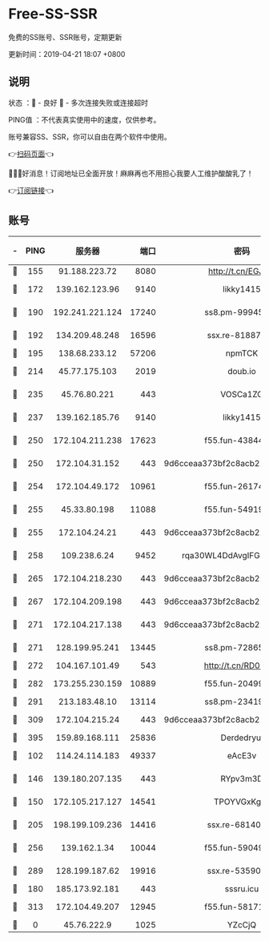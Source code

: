 # Free-SS-SSR

免费的SS账号、SSR账号，定期更新

更新时间：2019-04-21 18:07 +0800

## 说明

状态     ：🙂 - 良好 🙁 - 多次连接失败或连接超时

PING值   ：不代表真实使用中的速度，仅供参考。

账号兼容SS、SSR，你可以自由在两个软件中使用。

👉[扫码页面](https://liesauer.github.io/Free-SS-SSR/)👈

🎉🎉🎉好消息！订阅地址已全面开放！麻麻再也不用担心我要人工维护酸酸乳了！

👉[订阅链接](https://www.liesauer.net/yogurt/subscribe?ACCESS_TOKEN=DAYxR3mMaZAsaqUb)👈

## 账号

|-|PING|服务器|端口|密码|加密方式|区域|
|:----:|:----:|:-----:|-----:|:----:|:----:|:----:|
|🙂|155|91.188.223.72|8080|http://t.cn/EGJIyrl|rc4-md5|RU|
|🙂|172|139.162.123.96|9140|likky1415|aes-256-cfb|JP|
|🙂|190|192.241.221.124|17240|ss8.pm-99945477|aes-256-cfb|US|
|🙂|192|134.209.48.248|16596|ssx.re-81887619|aes-256-cfb|US|
|🙂|195|138.68.233.12|57206|npmTCK|rc4-md5|US|
|🙂|214|45.77.175.103|2019|doub.io|aes-128-ctr|SG|
|🙂|235|45.76.80.221|443|VOSCa1ZG|aes-256-cfb|DE|
|🙂|237|139.162.185.76|9140|likky1415|aes-256-cfb|DE|
|🙂|250|172.104.211.238|17623|f55.fun-43844641|aes-256-cfb|US|
|🙂|250|172.104.31.152|443|9d6cceaa373bf2c8acb22e60b6a58be6|aes-256-cfb|US|
|🙂|254|172.104.49.172|10961|f55.fun-26174488|aes-256-cfb|SG|
|🙂|255|45.33.80.198|11088|f55.fun-54919937|aes-256-cfb|US|
|🙂|255|172.104.24.21|443|9d6cceaa373bf2c8acb22e60b6a58be6|aes-256-cfb|US|
|🙂|258|109.238.6.24|9452|rqa30WL4DdAvgIFG6Fs3znzTa|aes-256-cfb|FR|
|🙂|265|172.104.218.230|443|9d6cceaa373bf2c8acb22e60b6a58be6|aes-256-cfb|US|
|🙂|267|172.104.209.198|443|9d6cceaa373bf2c8acb22e60b6a58be6|aes-256-cfb|US|
|🙂|271|172.104.217.138|443|9d6cceaa373bf2c8acb22e60b6a58be6|aes-256-cfb|US|
|🙂|271|128.199.95.241|13445|ss8.pm-72865285|aes-256-cfb|SG|
|🙂|272|104.167.101.49|543|http://t.cn/RD0D7sx|rc4-md5|CA|
|🙂|282|173.255.230.159|10889|f55.fun-20499920|aes-256-cfb|US|
|🙂|291|213.183.48.10|13114|ss8.pm-23419048|rc4-md5|RU|
|🙂|309|172.104.215.24|443|9d6cceaa373bf2c8acb22e60b6a58be6|aes-256-cfb|US|
|🙂|395|159.89.168.111|25836|Derdedryuj|chacha20|IN|
|🙂|102|114.24.114.183|49337|eAcE3v|chacha20-ietf|TW|
|🙂|146|139.180.207.135|443|RYpv3m3D|aes-256-cfb|JP|
|🙂|150|172.105.217.127|14541|TPOYVGxKglpi|aes-256-cfb|JP|
|🙂|205|198.199.109.236|14416|ssx.re-68140680|aes-256-cfb|US|
|🙂|256|139.162.1.34|10044|f55.fun-59049291|aes-256-cfb|SG|
|🙂|289|128.199.187.62|19916|ssx.re-53590362|aes-256-cfb|SG|
|🙁|180|185.173.92.181|443|sssru.icu|rc4-md5|RU|
|🙁|313|172.104.49.207|12945|f55.fun-58171420|aes-256-cfb|SG|
|🙁|0|45.76.222.9|1025|YZcCjQ|rc4-md5|JP|

